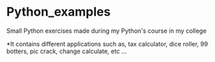# Python_examples

Small Python exercises made during my Python's course in my college

*It contains different applications such as, tax calculator, dice roller, 99 botters, pic crack, change calculate, etc ...
